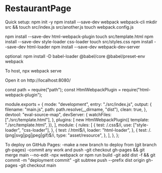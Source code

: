 # RestaurantPage

Quick setup:
npm init -y
npm install --save-dev webpack webpack-cli
mkdir src && touch src/index.js src/another.js
touch webpack.config.js

npm install --save-dev html-webpack-plugin
touch src/template.html
npm install --save-dev style-loader css-loader
touch src/styles.css
npm install --save-dev html-loader
npm install --save-dev webpack-dev-server

optional: npm install -D babel-loader @babel/core @babel/preset-env webpack

To host, 
npx webpack serve

Open it on 
http://localhost:8080/










const path = require("path");
const HtmlWebpackPlugin = require("html-webpack-plugin");

module.exports = {
  mode: "development",
  entry: "./src/index.js",
  output: {
    filename: "main.js",
    path: path.resolve(__dirname, "dist"),
    clean: true,
  },
  devtool: "eval-source-map",
  devServer: {
    watchFiles: ["./src/template.html"],
  },
  plugins: [
    new HtmlWebpackPlugin({
      template: "./src/template.html",
    }),
  ],
  module: {
    rules: [
      {
        test: /\.css$/i,
        use: ["style-loader", "css-loader"],
      },
      {
        test: /\.html$/i,
        loader: "html-loader",
      },
      {
        test: /\.(png|svg|jpg|jpeg|gif)$/i,
        type: "asset/resource",
      },
    ],
  },
};


To deploy on GitHub Pages:
-make a new branch to deploy from (git branch gh-pages)
-commit any work and push
-git checkout gh-pages && git merge main --no-edit
-npx webpack or npm run build
-git add dist -f && git commit -m "deployment commit"
-git subtree push --prefix dist origin gh-pages
-git checkout main